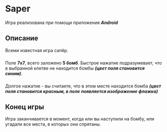 # Saper
Игра реализована при помощи приложения ***Android***
## Описание
Всеми известная игра сапёр.
###
Поле **7х7**, всего заложено **5 бомб**. Быстрое нажатие подразумевает, что в выбранной клетве не находится бомбы ***(цвет поля становится синим)***.
###
Долгое нажатие - вы считаете, что в этом месте находится бомба ***(цвет поля становится красным, в поле появляется изображение флажка)***
## Конец игры
Игра заканчивается в момент, когда или вы наступили на бомбу, или угадали все места, в которых они спрятаны.
